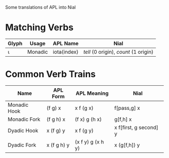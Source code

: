 
Some translations of APL into Nial

# Matching Verbs

| Glyph | Usage | APL Name | Nial |
| ---------- | -------------- |---------------- | ------------- |
| ⍳  | Monadic | iota(index) | *tell* (0 origin), *count* (1 origin)  |



# Common Verb Trains

| Name | APL Form | APL Meaning | Nial |
| ---------- | -------------- |---------------- | ------------- |
| Monadic Hook | (f g) x |   x f (g x) |  f[pass,g] x |
| Monadic Fork | (f g h) x | (f x) g (h x) | g[f,h] x |
| Dyadic Hook | x (f g) y | x f (g y) | x f[first, g second] y |
| Dyadic Fork | x (f g h) y | (x f y) g (x h y) | x (g[f,h]) y |


